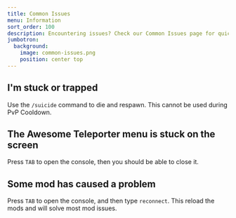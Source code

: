 ```yaml
---
title: Common Issues
menu: Information
sort_order: 100
description: Encountering issues? Check our Common Issues page for quick solutions.
jumbotron:
  background:
    image: common-issues.png
    position: center top
---
```


## I'm stuck or trapped

Use the `/suicide` command to die and respawn.  This cannot be used during PvP Cooldown.

## The Awesome Teleporter menu is stuck on the screen

Press `TAB` to open the console, then you should be able to close it.

## Some mod has caused a problem

Press `TAB` to open the console, and then type `reconnect`.  This reload the mods and will solve most mod issues.
